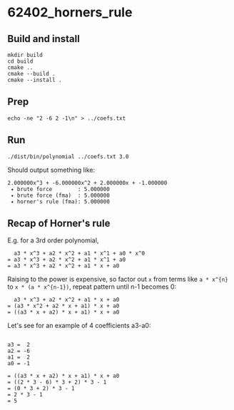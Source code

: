 # 62402_horners_rule

## Build and install

```shell
mkdir build
cd build
cmake ..
cmake --build .
cmake --install .
```

## Prep

```shell
echo -ne "2 -6 2 -1\n" > ../coefs.txt
```

## Run

```shell
./dist/bin/polynomial ../coefs.txt 3.0
```

Should output something like:

```text
2.000000x^3 + -6.000000x^2 + 2.000000x + -1.000000
 ✦ brute force        : 5.000000
 ✦ brute force (fma)  : 5.000000
 ✦ horner's rule (fma): 5.000000
```

## Recap of Horner's rule

E.g. for a 3rd order polynomial,

```text
  a3 * x^3 + a2 * x^2 + a1 * x^1 + a0 * x^0
= a3 * x^3 + a2 * x^2 + a1 * x^1 + a0
= a3 * x^3 + a2 * x^2 + a1 * x + a0
```

Raising to the power is expensive, so factor out `x` from terms like `a * x^{n}` to `x * (a * x^{n-1})`, repeat pattern until n-1 becomes 0:

```text
  a3 * x^3 + a2 * x^2 + a1 * x + a0
= (a3 * x^2 + a2 * x + a1) * x + a0
= ((a3 * x + a2) * x + a1) * x + a0
```

Let's see for an example of 4 coefficients a3-a0:

```text

a3 =  2
a2 = -6
a1 =  2
a0 = -1

= ((a3 * x + a2) * x + a1) * x + a0
= ((2 * 3 - 6) * 3 + 2) * 3 - 1
= (0 * 3 + 2) * 3 - 1
= 2 * 3 - 1
= 5
```
